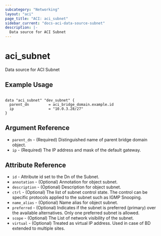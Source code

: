 ```yaml
---
subcategory: "Networking"
layout: "aci"
page_title: "ACI: aci_subnet"
sidebar_current: "docs-aci-data-source-subnet"
description: |-
  Data source for ACI Subnet
---
```


# aci_subnet

Data source for ACI Subnet

## Example Usage

```hcl

data "aci_subnet" "dev_subnet" {
  parent_dn         = aci_bridge_domain.example.id
  ip                = "10.0.3.28/27"
}

```

## Argument Reference

- `parent_dn` - (Required) Distinguished name of parent bridge domain object.
- `ip` - (Required) The IP address and mask of the default gateway.

## Attribute Reference

- `id` - Attribute id set to the Dn of the Subnet.
- `annotation` - (Optional) Annotation for object subnet.
- `description` - (Optional) Description for object subnet.
- `ctrl` - (Optional) The list of subnet control state. The control can be specific protocols applied to the subnet such as IGMP Snooping.
- `name_alias` - (Optional) Name alias for object subnet.
- `preferred` - (Optional) Indicates if the subnet is preferred (primary) over the available alternatives. Only one preferred subnet is allowed.
- `scope` - (Optional) The List of network visibility of the subnet.
- `virtual` - (Optional) Treated as virtual IP address. Used in case of BD extended to multiple sites.
